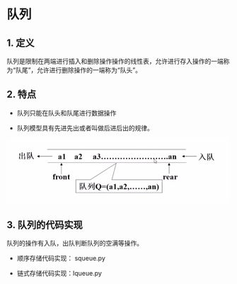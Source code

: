 # 队列

## 1. 定义

队列是限制在两端进行插入和删除操作操作的线性表，允许进行存入操作的一端称为“队尾”，允许进行删除操作的一端称为“队头”。

## 2. 特点

- 队列只能在队头和队尾进行数据操作

- 队列模型具有先进先出或者叫做后进后出的规律。



![队列](./source/duilie.png)



## 3. 队列的代码实现

队列的操作有入队，出队判断队列的空满等操作。

- 顺序存储代码实现： squeue.py

- 链式存储代码实现：lqueue.py
